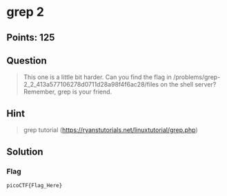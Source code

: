 # grep 2

## Points: 125

## Question 
  > This one is a little bit harder. Can you find the flag in /problems/grep-2_2_413a577106278d0711d28a98f4f6ac28/files on the shell server? Remember, grep is your friend.
## Hint
  > grep tutorial (https://ryanstutorials.net/linuxtutorial/grep.php)
## Solution
 
### Flag
`picoCTF{Flag_Here}`
